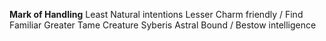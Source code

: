 **Mark of Handling**
Least
Natural intentions
Lesser
Charm friendly / Find Familiar
Greater
Tame Creature
Syberis
Astral Bound / Bestow intelligence